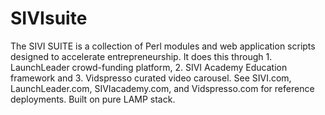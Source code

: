 # SIVIsuite
The SIVI SUITE is a collection of Perl modules and web application scripts designed to accelerate entrepreneurship. It does this through 1. LaunchLeader crowd-funding platform, 2. SIVI Academy Education framework and 3. Vidspresso curated video carousel.  See SIVI.com, LaunchLeader.com, SIVIacademy.com, and Vidspresso.com for reference deployments.  Built on pure LAMP stack.
